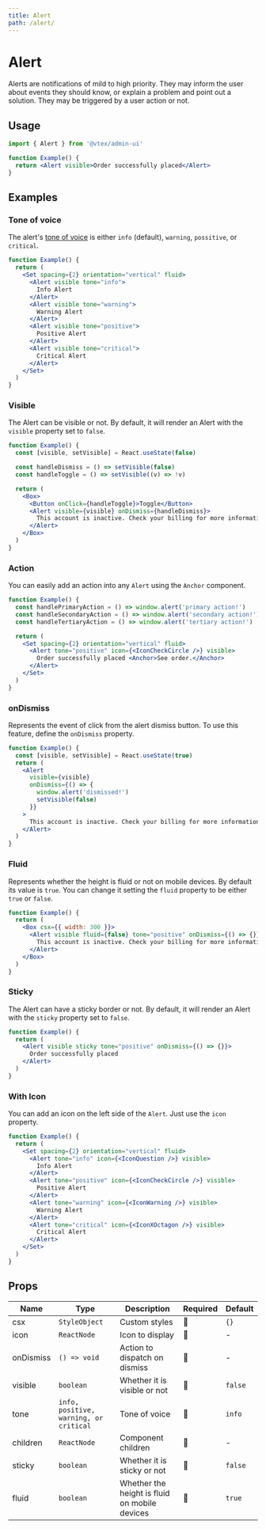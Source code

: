 ```yaml
---
title: Alert
path: /alert/
---
```


# Alert

Alerts are notifications of mild to high priority. They may inform the user about events they should know, or explain a problem and point out a solution. They may be triggered by a user action or not.

## Usage

```jsx isStatic
import { Alert } from '@vtex/admin-ui'

function Example() {
  return <Alert visible>Order successfully placed</Alert>
}
```

## Examples

### Tone of voice

The alert's [tone of voice](/foundations/colors/#tones) is either `info` (default), `warning`, `possitive`, or `critical`.

```jsx live
function Example() {
  return (
    <Set spacing={2} orientation="vertical" fluid>
      <Alert visible tone="info">
        Info Alert
      </Alert>
      <Alert visible tone="warning">
        Warning Alert
      </Alert>
      <Alert visible tone="positive">
        Positive Alert
      </Alert>
      <Alert visible tone="critical">
        Critical Alert
      </Alert>
    </Set>
  )
}
```

### Visible

The Alert can be visible or not. By default, it will render an Alert with the `visible` property set to `false`.

```jsx live
function Example() {
  const [visible, setVisible] = React.useState(false)

  const handleDismiss = () => setVisible(false)
  const handleToggle = () => setVisible((v) => !v)

  return (
    <Box>
      <Button onClick={handleToggle}>Toggle</Button>
      <Alert visible={visible} onDismiss={handleDismiss}>
        This account is inactive. Check your billing for more information.
      </Alert>
    </Box>
  )
}
```

### Action

You can easily add an action into any `Alert` using the `Anchor` component.

```jsx live
function Example() {
  const handlePrimaryAction = () => window.alert('primary action!')
  const handleSecondaryAction = () => window.alert('secondary action!')
  const handleTertiaryAction = () => window.alert('tertiary action!')

  return (
    <Set spacing={2} orientation="vertical" fluid>
      <Alert tone="positive" icon={<IconCheckCircle />} visible>
        Order successfully placed <Anchor>See order.</Anchor>
      </Alert>
    </Set>
  )
}
```

### onDismiss

Represents the event of click from the alert dismiss button. To use this feature, define the `onDismiss` property.

```jsx live
function Example() {
  const [visible, setVisible] = React.useState(true)
  return (
    <Alert
      visible={visible}
      onDismiss={() => {
        window.alert('dismissed!')
        setVisible(false)
      }}
    >
      This account is inactive. Check your billing for more information.
    </Alert>
  )
}
```

### Fluid

Represents whether the height is fluid or not on mobile devices. By default its value is `true`. You can change it setting the `fluid` property to be either `true` or `false`.

```jsx live
function Example() {
  return (
    <Box csx={{ width: 300 }}>
      <Alert visible fluid={false} tone="positive" onDismiss={() => {}}>
        This account is inactive. Check your billing for more information.
      </Alert>
    </Box>
  )
}
```

### Sticky

The Alert can have a sticky border or not. By default, it will render an Alert with the `sticky` property set to `false`.

```jsx live
function Example() {
  return (
    <Alert visible sticky tone="positive" onDismiss={() => {}}>
      Order successfully placed
    </Alert>
  )
}
```

### With Icon

You can add an icon on the left side of the `Alert`. Just use the `icon` property.

```jsx live
function Example() {
  return (
    <Set spacing={2} orientation="vertical" fluid>
      <Alert tone="info" icon={<IconQuestion />} visible>
        Info Alert
      </Alert>
      <Alert tone="positive" icon={<IconCheckCircle />} visible>
        Positive Alert
      </Alert>
      <Alert tone="warning" icon={<IconWarning />} visible>
        Warning Alert
      </Alert>
      <Alert tone="critical" icon={<IconXOctagon />} visible>
        Critical Alert
      </Alert>
    </Set>
  )
}
```

## Props

| Name      | Type                                   | Description                                   | Required | Default |
| --------- | -------------------------------------- | --------------------------------------------- | -------- | ------- |
| csx       | `StyleObject`                          | Custom styles                                 | 🚫       | `{}`    |
| icon      | `ReactNode`                            | Icon to display                               | 🚫       | -       |
| onDismiss | `() => void`                           | Action to dispatch on dismiss                 | 🚫       | -       |
| visible   | `boolean`                              | Whether it is visible or not                  | 🚫       | `false` |
| tone      | `info, positive, warning, or critical` | Tone of voice                                 | 🚫       | `info`  |
| children  | `ReactNode`                            | Component children                            | 🚫       | -       |
| sticky    | `boolean`                              | Whether it is sticky or not                   | 🚫       | `false` |
| fluid     | `boolean`                              | Whether the height is fluid on mobile devices | 🚫       | `true`  |
